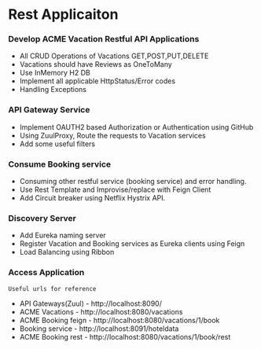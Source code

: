 # Rest Applicaiton

### Develop ACME Vacation Restful API Applications
   - All CRUD Operations of Vacations GET,POST,PUT,DELETE
   - Vacations should have Reviews as OneToMany
   - Use InMemory H2 DB
   - Implement all applicable HttpStatus/Error codes
   - Handling Exceptions
### API Gateway Service
   - Implement OAUTH2 based Authorization or Authentication using GitHub
   - Using ZuulProxy, Route the requests to Vacation services
   - Add some useful filters
### Consume Booking service
   - Consuming other restful service (booking service) and error handling.
   - Use Rest Template and Improvise/replace with Feign Client
   - Add Circuit breaker using Netflix Hystrix API.
### Discovery Server
   - Add Eureka naming server
   - Register Vacation and Booking services as Eureka clients using Feign
   - Load Balancing using Ribbon


### Access Application
```
Useful urls for reference
```
- API Gateways(Zuul) - http://localhost:8090/
- ACME Vacations     - http://localhost:8080/vacations
- ACME Booking feign - http://localhost:8080/vacations/1/book
- Booking service    - http://localhost:8091/hoteldata
- ACME Booking rest  - http://localhost:8080/vacations/1/book/rest

